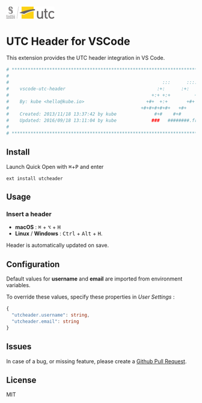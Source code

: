 <img
  src="https://raw.githubusercontent.com/StephaneBranly/vscode-utc-header/master/logoUTC.png" 
  width=128>

# UTC Header for VSCode

This extension provides the UTC header integration in VS Code.

```bash
# **************************************************************************** #
#                                                                              #
#                                                         :::      ::::::::    #
#    vscode-utc-header                                  :+:      :+:    :+:    #
#                                                     +:+ +:+         +:+      #
#    By: kube <hello@kube.io>                       +#+  +:+       +#+         #
#                                                 +#+#+#+#+#+   +#+            #
#    Created: 2013/11/18 13:37:42 by kube              #+#    #+#              #
#    Updated: 2016/09/18 13:11:04 by kube             ###   ########.fr        #
#                                                                              #
# **************************************************************************** #
```


## Install

Launch Quick Open with <kbd>⌘</kbd>+<kbd>P</kbd> and enter
```
ext install utcheader
```

## Usage

### Insert a header
 - **macOS** : <kbd>⌘</kbd> + <kbd>⌥</kbd> + <kbd>H</kbd>
 - **Linux** / **Windows** : <kbd>Ctrl</kbd> + <kbd>Alt</kbd> + <kbd>H</kbd>.

Header is automatically updated on save.


## Configuration

Default values for **username** and **email** are imported from environment variables.

To override these values, specify these properties in *User Settings* :

```ts
{
  "utcheader.username": string,
  "utcheader.email": string
}
```


## Issues

In case of a bug, or missing feature, please create a [Github Pull Request](https://github.com/kube/vscode-42header/pulls).

## License

MIT
